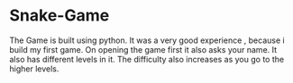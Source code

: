 # Snake-Game
The Game is built using python.
It was a very good experience , because i build my first game.
On opening the game first it also asks your name.
It also has different levels in it.
The difficulty also increases as you go to the higher levels.

